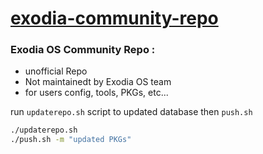 # [exodia-community-repo](https://exodia-os.github.io/exodia-community-repo/)

### Exodia OS Community Repo :
- unofficial Repo 
- Not maintainedt by Exodia OS team
- for users config, tools, PKGs, etc...


run `updaterepo.sh` script to updated database then `push.sh`
```bash
./updaterepo.sh
./push.sh -m "updated PKGs" 
```
